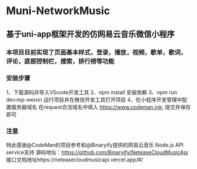 # Muni-NetworkMusic
## 基于uni-app框架开发的仿网易云音乐微信小程序

### 本项目目前实现了页面基本样式，登录，播放，视频，歌单，歌词，评论，底部控制栏，搜索，排行榜等功能
### 安装步骤
1、下载源码并导入VScode开发工具
2、npm install 安装依赖
3、npm run dev:mp-weixin 运行项目并在微信开发工具打开项目
4、在小程序开发管理中配置服务器域名
在request合法域名中填入 https://www.codeman.ink; 提交并保存即可

### 注意
特此感谢@CodeMan的项目参考和@Binaryify提供的网易云音乐 Node.js API service支持
源码地址：https://github.com/Binaryify/NeteaseCloudMusicApi
接口文档地址https://neteasecloudmusicapi.vercel.app/#/
